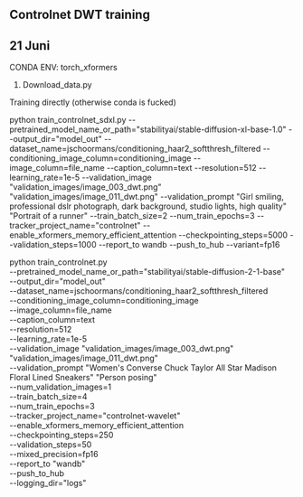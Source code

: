 ## Controlnet DWT training 
## 21 Juni

CONDA ENV: torch_xformers

1. Download_data.py 



Training directly (otherwise conda is fucked)

python train_controlnet_sdxl.py  --pretrained_model_name_or_path="stabilityai/stable-diffusion-xl-base-1.0"  --output_dir="model_out"  --dataset_name=jschoormans/conditioning_haar2_softthresh_filtered  --conditioning_image_column=conditioning_image  --image_column=file_name  --caption_column=text  --resolution=512  --learning_rate=1e-5  --validation_image "validation_images/image_003_dwt.png" "validation_images/image_011_dwt.png"  --validation_prompt "Girl smiling, professional dslr photograph, dark background, studio lights, high quality" "Portrait of a runner"  --train_batch_size=2  --num_train_epochs=3  --tracker_project_name="controlnet"  --enable_xformers_memory_efficient_attention  --checkpointing_steps=5000  --validation_steps=1000  --report_to wandb  --push_to_hub --variant=fp16



python train_controlnet.py \
 --pretrained_model_name_or_path="stabilityai/stable-diffusion-2-1-base" \
 --output_dir="model_out" \
 --dataset_name=jschoormans/conditioning_haar2_softthresh_filtered \
 --conditioning_image_column=conditioning_image \
 --image_column=file_name \
 --caption_column=text \
 --resolution=512 \
 --learning_rate=1e-5 \
 --validation_image "validation_images/image_003_dwt.png" "validation_images/image_011_dwt.png"  \
 --validation_prompt "Women's Converse Chuck Taylor All Star Madison Floral Lined Sneakers" "Person posing"  \
 --num_validation_images=1 \
 --train_batch_size=4 \
 --num_train_epochs=3 \
 --tracker_project_name="controlnet-wavelet" \
 --enable_xformers_memory_efficient_attention \
 --checkpointing_steps=250 \
 --validation_steps=50 \
 --mixed_precision=fp16 \
 --report_to "wandb" \
 --push_to_hub \
 --logging_dir="logs"

